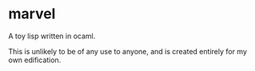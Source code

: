 marvel
======

A toy lisp written in ocaml.

This is unlikely to be of any use to anyone, and is created entirely for my own edification.
